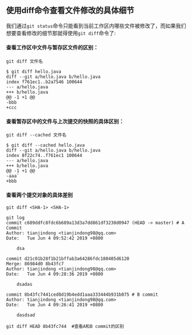 ## 使用diff命令查看文件修改的具体细节

​	我们通过`git status`命令只能看到当前工作区内哪些文件被修改了，而如果我们想要查看修改的细节那就得使用`git diff`命令了:

#### **查看工作区中文件与暂存区文件的区别：**

```shell
git diff 文件名
```

```shell
$ git diff hello.java
diff --git a/hello.java b/hello.java
index f761ec1..b2a7546 100644
--- a/hello.java
+++ b/hello.java
@@ -1 +1 @@
-bbb
+ccc
```

#### 查看暂存区中的文件与上次提交的快照的具体区别：

```shell
git diff --cached 文件名
```

```shell
$ git diff --cached hello.java
diff --git a/hello.java b/hello.java
index 8f22c74..f761ec1 100644
--- a/hello.java
+++ b/hello.java
@@ -1 +1 @@
-aaa`
+bbb
```

#### 查看两个提交对象的具体差别

```shell
git diff <SHA-1> <SHA-1>
```

```shell
git log 
commit c689ddfc8fdc6b689a13d3a7dd861df3230d0947 (HEAD -> master) # A Commit
Author: tianjindong <tianjindong98@qq.com>
Date:   Tue Jun 4 09:52:42 2019 +0800

    dsa

commit d21c01b28f1b21bffab3a64286fdc180405d6120
Merge: 86984d0 8b43fc7
Author: tianjindong <tianjindong98@qq.com>
Date:   Tue Jun 4 09:28:36 2019 +0800

    dsadas

commit 8b43fc7441ced8d19b4edd1aaa333444b931b075 # B commit
Author: tianjindong <tianjindong98@qq.com>
Date:   Tue Jun 4 09:26:41 2019 +0800

    dasdsad
     
git diff HEAD 8b43fc744  #查看A和B commit的区别

```

